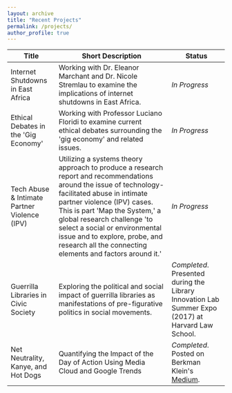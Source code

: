 ```yaml
---
layout: archive
title: "Recent Projects"
permalink: /projects/
author_profile: true
---
```



|Title|Short Description|Status|
|-----|-----------------|------|
|Internet Shutdowns in East Africa|Working with Dr. Eleanor Marchant and Dr. Nicole Stremlau to examine the implications of internet shutdowns in East Africa.|*In Progress*|
|Ethical Debates in the 'Gig Economy'|Working with Professor Luciano Floridi to examine current ethical debates surrounding the 'gig economy' and related issues.|*In Progress*|
|Tech Abuse & Intimate Partner Violence (IPV)|Utilizing a systems theory approach to produce a research report and recommendations around the issue of technology-facilitated abuse in intimate partner violence (IPV) cases. This is part 'Map the System,' a global research challenge 'to select a social or environmental issue and to explore, probe, and research all the connecting elements and factors around it.'|*In Progress*|
|Guerrilla Libraries in Civic Society|Exploring the political and social impact of guerrilla libraries as manifestations of pre-figurative politics in social movements.|*Completed*. Presented during the Library Innovation Lab Summer Expo (2017) at Harvard Law School.|
|Net Neutrality, Kanye, and Hot Dogs|Quantifying the Impact of the Day of Action Using Media Cloud and Google Trends|*Completed*. Posted on Berkman Klein's [Medium](https://medium.com/berkman-klein-center/net-neutrality-kanye-and-hot-dogs-b3cfae106d75).|
